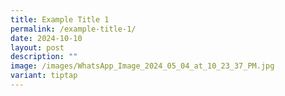 ```yaml
---
title: Example Title 1
permalink: /example-title-1/
date: 2024-10-10
layout: post
description: ""
image: /images/WhatsApp_Image_2024_05_04_at_10_23_37_PM.jpg
variant: tiptap
---
```

